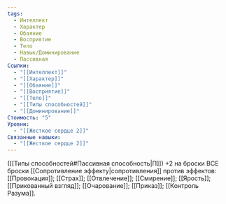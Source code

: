 ```yaml
---
tags:
  - Интеллект
  - Характер
  - Обаяние
  - Восприятие
  - Тело
  - Навык/Доминирование
  - Пассивная
Ссылки:
  - "[[Интеллект]]"
  - "[[Характер]]"
  - "[[Обаяние]]"
  - "[[Восприятие]]"
  - "[[Тело]]"
  - "[[Типы способностей]]"
  - "[[Доминирование]]"
Стоимость: "5"
Уровни:
  - "[[Жесткое сердце 2]]"
Связанные навыки:
  - "[[Жесткое сердце 2]]"
---
```

([[Типы способностей#Пассивная способность|П]]) +2 на броски ВСЕ броски [[Сопротивление эффекту|сопротивления]] против эффектов: [[Провокация]]; [[Страх]]; [[Отвлечение]]; [[Смирение]]; [[Ярость]]; [[Прикованный взгляд]]; [[Очарование]]; [[Приказ]]; [[Контроль Разума]]. 